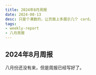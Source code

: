 ```yaml
---
title: 2024年8月周报
date: 2024-08-13
desc: 只是个凑数的，让页面上多展示几个 card。
tags:
- weekly-report
- 八月周报
---
```


## 2024年8月周报

八月份还没有来，但是周报已经写好了。
